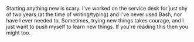 Starting anything new is scary. I've worked on the service desk for just shy of two years (at the time of writing/typing) and I've never used Bash, nor have I ever needed to. Sometimes, trying new things takes courage, and I just want to push myself to learn new things. If you're reading this then you might too.
